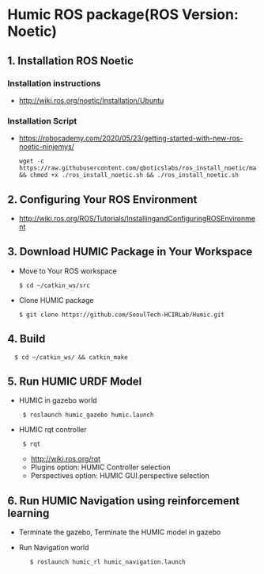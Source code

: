 # Humic ROS package(ROS Version: Noetic)

## 1. Installation ROS Noetic 

### Installation instructions

* http://wiki.ros.org/noetic/Installation/Ubuntu

### Installation Script
     
* https://robocademy.com/2020/05/23/getting-started-with-new-ros-noetic-ninjemys/
         
      wget -c https://raw.githubusercontent.com/qboticslabs/ros_install_noetic/master/ros_install_noetic.sh && chmod +x ./ros_install_noetic.sh && ./ros_install_noetic.sh 

## 2. Configuring Your ROS Environment

* http://wiki.ros.org/ROS/Tutorials/InstallingandConfiguringROSEnvironment

## 3. Download HUMIC Package in Your Workspace

* Move to Your ROS workspace
    
      $ cd ~/catkin_ws/src
    
* Clone HUMIC package
   
      $ git clone https://github.com/SeoulTech-HCIRLab/Humic.git

## 4. Build

      $ cd ~/catkin_ws/ && catkin_make

## 5. Run HUMIC URDF Model

* HUMIC in gazebo world

       $ roslaunch humic_gazebo humic.launch

* HUMIC rqt controller

       $ rqt
      
     * http://wiki.ros.org/rqt
     * Plugins option: HUMIC Controller selection
     * Perspectives option: HUMIC GUI.perspective selection
       
## 6. Run HUMIC Navigation using reinforcement learning

   * Terminate the gazebo, Terminate the HUMIC model in gazebo
   
   * Run Navigation world
   
            $ roslaunch humic_rl humic_navigation.launch
